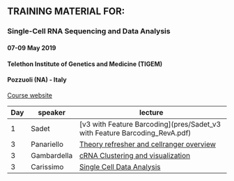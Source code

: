 ## TRAINING MATERIAL FOR: 

### Single-Cell RNA Sequencing and Data Analysis 

#### 07-09 May 2019
#### Telethon Institute of Genetics and Medicine (TIGEM)
#### Pozzuoli (NA) - Italy

[Course website](https://elixir-iib-training.github.io/website/2019/05/07/SingleCell-Pozzuoli.html)

| Day | speaker | lecture  |
|------|-------|-------|
|1  | Sadet | [v3 with Feature Barcoding](pres/Sadet_v3 with Feature Barcoding_RevA.pdf)  | 
|3  | Panariello| [Theory refresher and cellranger overview ](pres/Panariello_Theory_refresher_and_cellranger_overview.pdf) | 
|3  | Gambardella |[cRNA Clustering and visualization](pres/Gambardella_scRNA_Clustering_and_Visualization.pdf) | 
|3  | Carissimo | [Single Cell Data Analysis](pres/Carissimo_SC_Analysis.pdf)  | 
